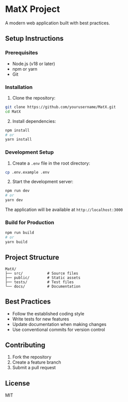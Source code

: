 # MatX Project

A modern web application built with best practices.

## Setup Instructions

### Prerequisites
- Node.js (v18 or later)
- npm or yarn
- Git

### Installation

1. Clone the repository:
```bash
git clone https://github.com/yourusername/MatX.git
cd MatX
```

2. Install dependencies:
```bash
npm install
# or
yarn install
```

### Development Setup

1. Create a `.env` file in the root directory:
```bash
cp .env.example .env
```

2. Start the development server:
```bash
npm run dev
# or
yarn dev
```

The application will be available at `http://localhost:3000`

### Build for Production

```bash
npm run build
# or
yarn build
```

## Project Structure

```
MatX/
├── src/           # Source files
├── public/        # Static assets
├── tests/         # Test files
└── docs/          # Documentation
```

## Best Practices

- Follow the established coding style
- Write tests for new features
- Update documentation when making changes
- Use conventional commits for version control

## Contributing

1. Fork the repository
2. Create a feature branch
3. Submit a pull request

## License

MIT
